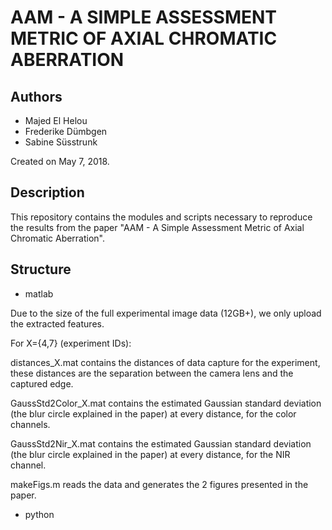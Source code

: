 # AAM - A SIMPLE ASSESSMENT METRIC OF AXIAL CHROMATIC ABERRATION

## Authors

- Majed El Helou
- Frederike Dümbgen
- Sabine Süsstrunk

Created on May 7, 2018.

## Description 

This repository contains the modules and scripts necessary to reproduce the results from the paper "AAM - A Simple Assessment Metric of Axial Chromatic Aberration". 

## Structure

- matlab

Due to the size of the full experimental image data (12GB+), we only upload the extracted features.

For X={4,7} (experiment IDs):


distances_X.mat
contains the distances of data capture for the experiment, these distances are the separation between the camera lens and the captured edge.


GaussStd2Color_X.mat
contains the estimated Gaussian standard deviation (the blur circle explained in the paper) at every distance, for the color channels.


GaussStd2Nir_X.mat
contains the estimated Gaussian standard deviation (the blur circle explained in the paper) at every distance, for the NIR channel.


makeFigs.m
reads the data and generates the 2 figures presented in the paper.



- python


